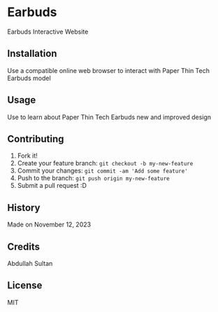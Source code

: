 # Earbuds
Earbuds Interactive Website

## Installation

Use a compatible online web browser to interact with Paper Thin Tech Earbuds model

## Usage

Use to learn about Paper Thin Tech Earbuds new and improved design

## Contributing

1. Fork it!
2. Create your feature branch: `git checkout -b my-new-feature`
3. Commit your changes: `git commit -am 'Add some feature'`
4. Push to the branch: `git push origin my-new-feature`
5. Submit a pull request :D

## History

Made on November 12, 2023

## Credits

Abdullah Sultan

## License

MIT
